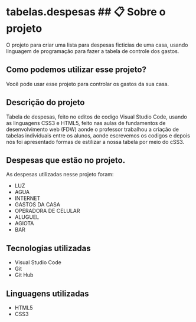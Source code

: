 # tabelas.despesas ## 📋 Sobre o projeto
 O projeto para criar uma lista para despesas ficticias de uma casa, usando linguagem de programação para fazer a tabela de controle dos gastos.
  ## Como podemos utilizar esse projeto?
 Você pode usar esse projeto para controlar os gastos da sua casa.

 ## Descrição do projeto
Tabela de despesas, feito no editos de codigo Visual Studio Code, usando as linguagens CSS3 e HTML5, feito nas aulas de fundamentos de desenvolvimento web (FDW) aonde o professor trabalhou a criação de tabelas individuais entre os alunos, aonde escrevemos os codigos e depois nós foi apresentado formas de estilizar a nossa tabela por meio do cSS3. 

## Despesas que estão no projeto.
As despesas utilizadas nesse projeto foram:
* LUZ
* AGUA
* INTERNET
* GASTOS DA CASA
* OPERADORA DE CELULAR
* ALUGUEL
* AGIOTA
* BAR

## Tecnologias utilizadas
* Visual Studio Code
* Git
* Git Hub
## Linguagens utilizadas
* HTML5
* CSS3
